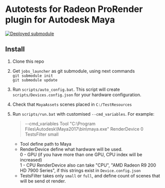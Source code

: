 # Autotests for Radeon ProRender plugin for Autodesk Maya
[![Deployed submodule](https://rpr.cis.luxoft.com/buildStatus/icon?job=Utils/jobs_launcher-Deploy&build=last&config=release-badge)](https://rpr.cis.luxoft.com/job/Utils/job/jobs_launcher-Deploy)

## Install
 1. Clone this repo
 2. Get `jobs_launcher` as git submodule, using next commands  
 `git submodule init`  
 `git submodule update`
 3. Run `scripts/auto_config.bat`. This script will create `scripts/Devices.config.json` for your hardware configuration.  
 4. Check that `MayaAssets` scenes placed in `C:/TestResources`
 5. Run `scripts/run.bat` with customised `--cmd_variables`. For example:  
 
     > --cmd_variables Tool "C:\Program Files\Autodesk\Maya2017\bin\maya.exe" RenderDevice 0 TestsFilter small  
     * Tool define path to Maya  
     * RenderDevice define what hardware will be used.  
         0 - GPU (if you have more than one GPU, CPU index will be increased)  
         1 - CPU
         RenderDevice also can take "CPU", "AMD Radeon R9 200  HD 7900 Series", if this strings exist in `Device.config.json`  
     * TestsFilter takes only `small` or `full`, and define count of scenes that will be send ot render.  
